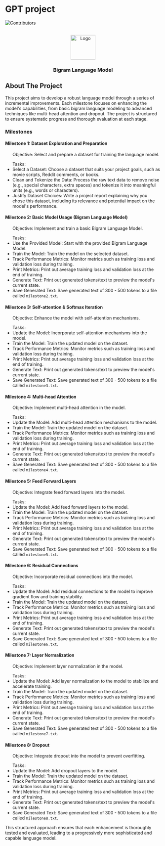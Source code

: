 # GPT project

<a id="readme-top"></a>
[![Contributors][contributors-shield]][contributors-url]

<br />
<div align="center">
  <a href="https://victorzhou.com/media/nn-series/network.png">
    <img src="https://victorzhou.com/media/nn-series/network.png" alt="Logo" width="80" height="80">
  </a>

  <h3 align="center">Bigram Language Model</h3>
</div>

<!-- ABOUT THE PROJECT -->
## About The Project

This project aims to develop a robust language model through a series of incremental improvements. Each milestone focuses on enhancing the model's capabilities, from basic bigram language modeling to advanced techniques like multi-head attention and dropout. The project is structured to ensure systematic progress and thorough evaluation at each stage.

### Milestones
#### Milestone 1: Dataset Exploration and Preparation
<ul> Objective: Select and prepare a dataset for training the language model. </ul> 
<ul> Tasks: 
  <li>Select a Dataset: Choose a dataset that suits your project goals, such as movie scripts, Reddit comments, or books.</li> 
  <li>Clean and Tokenize the Data: Process the raw text data to remove noise (e.g., special characters, extra spaces) and tokenize it into meaningful units (e.g., words or characters).</li> 
  <li>Justify Dataset Choices: Write a project report explaining why you chose this dataset, including its relevance and potential impact on the model's performance.</li> 
</ul>

#### Milestone 2: Basic Model Usage (Bigram Language Model)
<ul> Objective: Implement and train a basic Bigram Language Model. </ul> 
<ul> Tasks: 
  <li>Use the Provided Model: Start with the provided Bigram Language Model.</li> 
  <li>Train the Model: Train the model on the selected dataset.</li> 
  <li>Track Performance Metrics: Monitor metrics such as training loss and validation loss during training.</li> 
  <li>Print Metrics: Print out average training loss and validation loss at the end of training.</li> 
  <li>Generate Text: Print out generated tokens/text to preview the model's current state.</li> 
  <li>Save Generated Text: Save generated text of 300 - 500 tokens to a file called <code>milestone2.txt</code>.</li> 
</ul>

#### Milestone 3: Self-attention & Softmax Iteration
<ul> Objective: Enhance the model with self-attention mechanisms. </ul> 
<ul> Tasks: 
  <li>Update the Model: Incorporate self-attention mechanisms into the model.</li> 
  <li>Train the Model: Train the updated model on the dataset.</li> 
  <li>Track Performance Metrics: Monitor metrics such as training loss and validation loss during training.</li> 
  <li>Print Metrics: Print out average training loss and validation loss at the end of training.</li> 
  <li>Generate Text: Print out generated tokens/text to preview the model's current state.</li> 
  <li>Save Generated Text: Save generated text of 300 - 500 tokens to a file called <code>milestone3.txt</code>.</li> 
</ul>

#### Milestone 4: Multi-head Attention
<ul> Objective: Implement multi-head attention in the model. </ul> 
<ul> Tasks: 
  <li>Update the Model: Add multi-head attention mechanisms to the model.</li> 
  <li>Train the Model: Train the updated model on the dataset.</li> 
  <li>Track Performance Metrics: Monitor metrics such as training loss and validation loss during training.</li> 
  <li>Print Metrics: Print out average training loss and validation loss at the end of training.</li> 
  <li>Generate Text: Print out generated tokens/text to preview the model's current state.</li> 
  <li>Save Generated Text: Save generated text of 300 - 500 tokens to a file called <code>milestone4.txt</code>.</li> 
</ul>

#### Milestone 5: Feed Forward Layers
<ul> Objective: Integrate feed forward layers into the model. </ul> 
<ul> Tasks: 
  <li>Update the Model: Add feed forward layers to the model.</li> 
  <li>Train the Model: Train the updated model on the dataset.</li> 
  <li>Track Performance Metrics: Monitor metrics such as training loss and validation loss during training.</li> 
  <li>Print Metrics: Print out average training loss and validation loss at the end of training.</li> 
  <li>Generate Text: Print out generated tokens/text to preview the model's current state.</li> 
  <li>Save Generated Text: Save generated text of 300 - 500 tokens to a file called <code>milestone5.txt</code>.</li> 
</ul>

#### Milestone 6: Residual Connections
<ul> Objective: Incorporate residual connections into the model. </ul> 
<ul> Tasks: 
  <li>Update the Model: Add residual connections to the model to improve gradient flow and training stability.</li> 
  <li>Train the Model: Train the updated model on the dataset.</li> 
  <li>Track Performance Metrics: Monitor metrics such as training loss and validation loss during training.</li> 
  <li>Print Metrics: Print out average training loss and validation loss at the end of training.</li> 
  <li>Generate Text: Print out generated tokens/text to preview the model's current state.</li> 
  <li>Save Generated Text: Save generated text of 300 - 500 tokens to a file called <code>milestone6.txt</code>.</li> 
</ul>

#### Milestone 7: Layer Normalization
<ul> Objective: Implement layer normalization in the model. </ul> 
<ul> Tasks: 
  <li>Update the Model: Add layer normalization to the model to stabilize and accelerate training.</li> 
  <li>Train the Model: Train the updated model on the dataset.</li> 
  <li>Track Performance Metrics: Monitor metrics such as training loss and validation loss during training.</li> 
  <li>Print Metrics: Print out average training loss and validation loss at the end of training.</li> 
  <li>Generate Text: Print out generated tokens/text to preview the model's current state.</li> 
  <li>Save Generated Text: Save generated text of 300 - 500 tokens to a file called <code>milestone7.txt</code>.</li> 
</ul>

#### Milestone 8: Dropout
<ul> Objective: Integrate dropout into the model to prevent overfitting. </ul> 
<ul> Tasks: 
  <li>Update the Model: Add dropout layers to the model.</li> 
  <li>Train the Model: Train the updated model on the dataset.</li> 
  <li>Track Performance Metrics: Monitor metrics such as training loss and validation loss during training.</li> 
  <li>Print Metrics: Print out average training loss and validation loss at the end of training.</li> 
  <li>Generate Text: Print out generated tokens/text to preview the model's current state.</li> 
  <li>Save Generated Text: Save generated text of 300 - 500 tokens to a file called <code>milestone8.txt</code>.</li>
</ul>

This structured approach ensures that each enhancement is thoroughly tested and evaluated, leading to a progressively more sophisticated and capable language model.
<!-- MARKDOWN LINKS & IMAGES -->
[contributors-shield]: https://img.shields.io/github/contributors/othneildrew/Best-README-Template.svg?style=for-the-badge
[contributors-url]: https://github.com/markle01/project640/graphs/contributors
